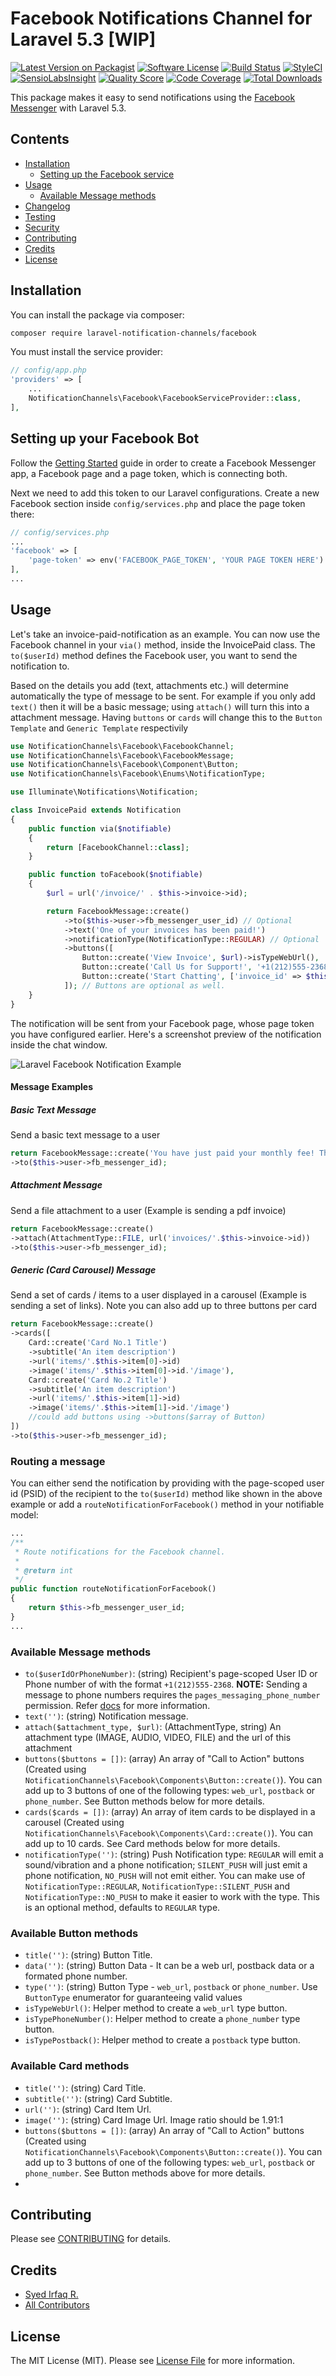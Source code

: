 # Facebook Notifications Channel for Laravel 5.3 [WIP]

[![Latest Version on Packagist](https://img.shields.io/packagist/v/laravel-notification-channels/facebook.svg?style=flat-square)](https://packagist.org/packages/laravel-notification-channels/facebook)
[![Software License](https://img.shields.io/badge/license-MIT-brightgreen.svg?style=flat-square)](LICENSE.md)
[![Build Status](https://img.shields.io/travis/laravel-notification-channels/facebook/master.svg?style=flat-square)](https://travis-ci.org/laravel-notification-channels/facebook)
[![StyleCI](https://styleci.io/repos/65683997/shield)](https://styleci.io/repos/65683997)
[![SensioLabsInsight](https://img.shields.io/sensiolabs/i/70841e16-34aa-496e-91c7-ba49d55841c8.svg?style=flat-square)](https://insight.sensiolabs.com/projects/70841e16-34aa-496e-91c7-ba49d55841c8)
[![Quality Score](https://img.shields.io/scrutinizer/g/laravel-notification-channels/facebook.svg?style=flat-square)](https://scrutinizer-ci.com/g/laravel-notification-channels/facebook)
[![Code Coverage](https://img.shields.io/scrutinizer/coverage/g/laravel-notification-channels/facebook/master.svg?style=flat-square)](https://scrutinizer-ci.com/g/laravel-notification-channels/facebook/?branch=master)
[![Total Downloads](https://img.shields.io/packagist/dt/laravel-notification-channels/facebook.svg?style=flat-square)](https://packagist.org/packages/laravel-notification-channels/facebook)

This package makes it easy to send notifications using the [Facebook Messenger](https://developers.facebook.com/docs/messenger-platform/product-overview) with Laravel 5.3.

## Contents

- [Installation](#installation)
	- [Setting up the Facebook service](#setting-up-the-facebook-service)
- [Usage](#usage)
	- [Available Message methods](#available-message-methods)
- [Changelog](#changelog)
- [Testing](#testing)
- [Security](#security)
- [Contributing](#contributing)
- [Credits](#credits)
- [License](#license)


## Installation

You can install the package via composer:

``` bash
composer require laravel-notification-channels/facebook
```

You must install the service provider:

```php
// config/app.php
'providers' => [
    ...
    NotificationChannels\Facebook\FacebookServiceProvider::class,
],
```

## Setting up your Facebook Bot

Follow the [Getting Started](https://developers.facebook.com/docs/messenger-platform/quickstart) guide in order to create a Facebook Messenger app, a Facebook page and a page token, which is connecting both.

Next we need to add this token to our Laravel configurations. Create a new Facebook section inside `config/services.php` and place the page token there:

```php
// config/services.php
...
'facebook' => [
    'page-token' => env('FACEBOOK_PAGE_TOKEN', 'YOUR PAGE TOKEN HERE')
],
...
```

## Usage

Let's take an invoice-paid-notification as an example.
You can now use the Facebook channel in your `via()` method, inside the InvoicePaid class. The `to($userId)` method defines the Facebook user, you want to send the notification to.

Based on the details you add (text, attachments etc.) will determine automatically the type of message to be sent. For example if you only add `text()` then it will be a basic message; using `attach()` will turn this into a attachment message. Having `buttons` or `cards` will change this to the `Button Template` and `Generic Template` respectivily

``` php
use NotificationChannels\Facebook\FacebookChannel;
use NotificationChannels\Facebook\FacebookMessage;
use NotificationChannels\Facebook\Component\Button;
use NotificationChannels\Facebook\Enums\NotificationType;

use Illuminate\Notifications\Notification;

class InvoicePaid extends Notification
{
    public function via($notifiable)
    {
        return [FacebookChannel::class];
    }

    public function toFacebook($notifiable)
    {
        $url = url('/invoice/' . $this->invoice->id);

        return FacebookMessage::create()
            ->to($this->user->fb_messenger_user_id) // Optional
            ->text('One of your invoices has been paid!')
            ->notificationType(NotificationType::REGULAR) // Optional
            ->buttons([
                Button::create('View Invoice', $url)->isTypeWebUrl(),
                Button::create('Call Us for Support!', '+1(212)555-2368')->isTypePhoneNumber(),
                Button::create('Start Chatting', ['invoice_id' => $this->invoice->id])->isTypePostback() // Custom payload sent back to your server
            ]); // Buttons are optional as well.
    }
}
```

The notification will be sent from your Facebook page, whose page token you have configured earlier. Here's a screenshot preview of the notification inside the chat window.

![Laravel Facebook Notification Example](https://cloud.githubusercontent.com/assets/1915268/17666125/58d6b66c-631c-11e6-9380-0400832b2e48.png)

#### Message Examples
##### Basic Text Message
Send a basic text message to a user
```php
return FacebookMessage::create('You have just paid your monthly fee! Thanks')
->to($this->user->fb_messenger_id);
```
##### Attachment Message
Send a file attachment to a user (Example is sending a pdf invoice)
```php
return FacebookMessage::create()
->attach(AttachmentType::FILE, url('invoices/'.$this->invoice->id))
->to($this->user->fb_messenger_id);
```

##### Generic (Card Carousel) Message
Send a set of cards / items to a user displayed in a carousel (Example is sending a set of links). Note you can also add up to three buttons per card
```php
return FacebookMessage::create()
->cards([
    Card::create('Card No.1 Title')
    ->subtitle('An item description')
    ->url('items/'.$this->item[0]->id)
    ->image('items/'.$this->item[0]->id.'/image'),
    Card::create('Card No.2 Title')
    ->subtitle('An item description')
    ->url('items/'.$this->item[1]->id)
    ->image('items/'.$this->item[1]->id.'/image')
    //could add buttons using ->buttons($array of Button)
])
->to($this->user->fb_messenger_id);
```

### Routing a message

You can either send the notification by providing with the page-scoped user id (PSID) of the recipient to the `to($userId)` method like shown in the above example or add a `routeNotificationForFacebook()` method in your notifiable model:

``` php
...
/**
 * Route notifications for the Facebook channel.
 *
 * @return int
 */
public function routeNotificationForFacebook()
{
    return $this->fb_messenger_user_id;
}
...
```

### Available Message methods

- `to($userIdOrPhoneNumber)`: (string) Recipient's page-scoped User ID or Phone number of with the format `+1(212)555-2368`. **NOTE:** Sending a message to phone numbers requires the `pages_messaging_phone_number` permission. Refer [docs](https://developers.facebook.com/docs/messenger-platform/send-api-reference#phone_number) for more information.
- `text('')`: (string) Notification message.
- `attach($attachment_type, $url)`: (AttachmentType, string) An attachment type (IMAGE, AUDIO, VIDEO, FILE) and the url of this attachment
- `buttons($buttons = [])`: (array) An array of "Call to Action" buttons (Created using `NotificationChannels\Facebook\Components\Button::create()`). You can add up to 3 buttons of one of the following types: `web_url`, `postback` or `phone_number`. See Button methods below for more details.
- `cards($cards = [])`: (array) An array of item cards to be displayed in a carousel (Created using `NotificationChannels\Facebook\Components\Card::create()`). You can add up to 10 cards. See Card methods below for more details.
- `notificationType('')`: (string) Push Notification type: `REGULAR` will emit a sound/vibration and a phone notification; `SILENT_PUSH` will just emit a phone notification, `NO_PUSH` will not emit either. You can make use of `NotificationType::REGULAR`, `NotificationType::SILENT_PUSH` and `NotificationType::NO_PUSH` to make it easier to work with the type. This is an optional method, defaults to `REGULAR` type.

### Available Button methods

- `title('')`: (string) Button Title.
- `data('')`: (string) Button Data - It can be a web url, postback data or a formated phone number.
- `type('')`: (string) Button Type - `web_url`, `postback` or `phone_number`. Use `ButtonType` enumerator for guaranteeing valid values
- `isTypeWebUrl()`: Helper method to create a `web_url` type button.
- `isTypePhoneNumber()`: Helper method to create a `phone_number` type button.
- `isTypePostback()`: Helper method to create a `postback` type button.

### Available Card methods

- `title('')`: (string) Card Title.
- `subtitle('')`: (string) Card Subtitle.
- `url('')`: (string) Card Item Url.
- `image('')`: (string) Card Image Url. Image ratio should be 1.91:1
- `buttons($buttons = [])`: (array) An array of "Call to Action" buttons (Created using `NotificationChannels\Facebook\Components\Button::create()`). You can add up to 3 buttons of one of the following types: `web_url`, `postback` or `phone_number`. See Button methods above for more details.
-
## Contributing

Please see [CONTRIBUTING](CONTRIBUTING.md) for details.

## Credits

- [Syed Irfaq R.](https://github.com/irazasyed)
- [All Contributors](../../contributors)

## License

The MIT License (MIT). Please see [License File](LICENSE.md) for more information.
